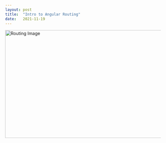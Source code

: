 ```yaml
---
layout: post
title:  "Intro to Angular Routing"
date:   2021-11-19
---
```

<html>
<head>
<meta charset="utf-8">
<title>Intro to Amgular Routing</title>
<style></style>
</head>
<body>
<img src="https://images.indepth.dev/images/2020/10/Angular-Router_-Revealing-some-interesting-facts-and-features.jpg" alt="Routing Image" width="600" height="350">
</body>
</html>